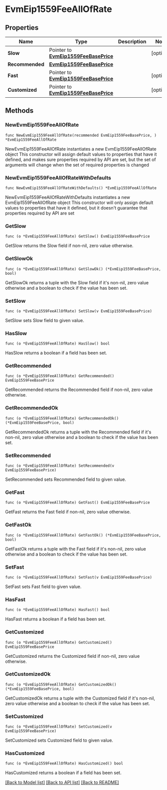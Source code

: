 # EvmEip1559FeeAllOfRate

## Properties

Name | Type | Description | Notes
------------ | ------------- | ------------- | -------------
**Slow** | Pointer to [**EvmEip1559FeeBasePrice**](EvmEip1559FeeBasePrice.md) |  | [optional] 
**Recommended** | [**EvmEip1559FeeBasePrice**](EvmEip1559FeeBasePrice.md) |  | 
**Fast** | Pointer to [**EvmEip1559FeeBasePrice**](EvmEip1559FeeBasePrice.md) |  | [optional] 
**Customized** | Pointer to [**EvmEip1559FeeBasePrice**](EvmEip1559FeeBasePrice.md) |  | [optional] 

## Methods

### NewEvmEip1559FeeAllOfRate

`func NewEvmEip1559FeeAllOfRate(recommended EvmEip1559FeeBasePrice, ) *EvmEip1559FeeAllOfRate`

NewEvmEip1559FeeAllOfRate instantiates a new EvmEip1559FeeAllOfRate object
This constructor will assign default values to properties that have it defined,
and makes sure properties required by API are set, but the set of arguments
will change when the set of required properties is changed

### NewEvmEip1559FeeAllOfRateWithDefaults

`func NewEvmEip1559FeeAllOfRateWithDefaults() *EvmEip1559FeeAllOfRate`

NewEvmEip1559FeeAllOfRateWithDefaults instantiates a new EvmEip1559FeeAllOfRate object
This constructor will only assign default values to properties that have it defined,
but it doesn't guarantee that properties required by API are set

### GetSlow

`func (o *EvmEip1559FeeAllOfRate) GetSlow() EvmEip1559FeeBasePrice`

GetSlow returns the Slow field if non-nil, zero value otherwise.

### GetSlowOk

`func (o *EvmEip1559FeeAllOfRate) GetSlowOk() (*EvmEip1559FeeBasePrice, bool)`

GetSlowOk returns a tuple with the Slow field if it's non-nil, zero value otherwise
and a boolean to check if the value has been set.

### SetSlow

`func (o *EvmEip1559FeeAllOfRate) SetSlow(v EvmEip1559FeeBasePrice)`

SetSlow sets Slow field to given value.

### HasSlow

`func (o *EvmEip1559FeeAllOfRate) HasSlow() bool`

HasSlow returns a boolean if a field has been set.

### GetRecommended

`func (o *EvmEip1559FeeAllOfRate) GetRecommended() EvmEip1559FeeBasePrice`

GetRecommended returns the Recommended field if non-nil, zero value otherwise.

### GetRecommendedOk

`func (o *EvmEip1559FeeAllOfRate) GetRecommendedOk() (*EvmEip1559FeeBasePrice, bool)`

GetRecommendedOk returns a tuple with the Recommended field if it's non-nil, zero value otherwise
and a boolean to check if the value has been set.

### SetRecommended

`func (o *EvmEip1559FeeAllOfRate) SetRecommended(v EvmEip1559FeeBasePrice)`

SetRecommended sets Recommended field to given value.


### GetFast

`func (o *EvmEip1559FeeAllOfRate) GetFast() EvmEip1559FeeBasePrice`

GetFast returns the Fast field if non-nil, zero value otherwise.

### GetFastOk

`func (o *EvmEip1559FeeAllOfRate) GetFastOk() (*EvmEip1559FeeBasePrice, bool)`

GetFastOk returns a tuple with the Fast field if it's non-nil, zero value otherwise
and a boolean to check if the value has been set.

### SetFast

`func (o *EvmEip1559FeeAllOfRate) SetFast(v EvmEip1559FeeBasePrice)`

SetFast sets Fast field to given value.

### HasFast

`func (o *EvmEip1559FeeAllOfRate) HasFast() bool`

HasFast returns a boolean if a field has been set.

### GetCustomized

`func (o *EvmEip1559FeeAllOfRate) GetCustomized() EvmEip1559FeeBasePrice`

GetCustomized returns the Customized field if non-nil, zero value otherwise.

### GetCustomizedOk

`func (o *EvmEip1559FeeAllOfRate) GetCustomizedOk() (*EvmEip1559FeeBasePrice, bool)`

GetCustomizedOk returns a tuple with the Customized field if it's non-nil, zero value otherwise
and a boolean to check if the value has been set.

### SetCustomized

`func (o *EvmEip1559FeeAllOfRate) SetCustomized(v EvmEip1559FeeBasePrice)`

SetCustomized sets Customized field to given value.

### HasCustomized

`func (o *EvmEip1559FeeAllOfRate) HasCustomized() bool`

HasCustomized returns a boolean if a field has been set.


[[Back to Model list]](../README.md#documentation-for-models) [[Back to API list]](../README.md#documentation-for-api-endpoints) [[Back to README]](../README.md)


